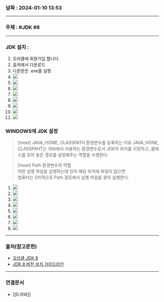 ### 날짜 : 2024-01-10 13:53

___

### 주제 : #JDK #8

___

### JDK 설치 : 

1. 오라클에 회원가입 합니다.
2. 출처에서 다운로드
3. 다운받은 .exe를 실행
4. ![](https://img1.daumcdn.net/thumb/R1280x0/?scode=mtistory2&fname=https%3A%2F%2Ft1.daumcdn.net%2Fcfile%2Ftistory%2F99CE41385F124DED1F)
5. ![](https://img1.daumcdn.net/thumb/R1280x0/?scode=mtistory2&fname=https%3A%2F%2Ft1.daumcdn.net%2Fcfile%2Ftistory%2F99C39A385F124DED20)
6. ![](https://img1.daumcdn.net/thumb/R1280x0/?scode=mtistory2&fname=https%3A%2F%2Ft1.daumcdn.net%2Fcfile%2Ftistory%2F9999454B5F12503E22)
7. ![](https://img1.daumcdn.net/thumb/R1280x0/?scode=mtistory2&fname=https%3A%2F%2Ft1.daumcdn.net%2Fcfile%2Ftistory%2F99CEFC385F124DEE1F)
8. ![](https://img1.daumcdn.net/thumb/R1280x0/?scode=mtistory2&fname=https%3A%2F%2Ft1.daumcdn.net%2Fcfile%2Ftistory%2F9941033A5F124DEF1F)
9. ![](https://img1.daumcdn.net/thumb/R1280x0/?scode=mtistory2&fname=https%3A%2F%2Ft1.daumcdn.net%2Fcfile%2Ftistory%2F9941923A5F124DF01F)
10. ![](https://img1.daumcdn.net/thumb/R1280x0/?scode=mtistory2&fname=https%3A%2F%2Ft1.daumcdn.net%2Fcfile%2Ftistory%2F9941BA3A5F124DF01F)
11. ![](https://img1.daumcdn.net/thumb/R1280x0/?scode=mtistory2&fname=https%3A%2F%2Ft1.daumcdn.net%2Fcfile%2Ftistory%2F997C44345F12794635)

### WINDOWS에 JDK 설정

>[!noet] JAVA_HOME, CLASSPATH 환경변수를 등록하는 이유
> JAVA_HONE, CLASSPAHT는 자바에서 사용하는 환경변수로서 JDK의 위치를 지정하고,
> 클래스를 모아 놓은 경로를 설정해주는 역할을 수행한다.

>[!noet] Path 환경변수의 역할  
> 어떤 실행 파일을 실행하는데 있어 해당 위치에 파일이 없으면  
> 컴퓨터는 2차적으로 Path 경로에서 실행 파일을 찾아 실행한다.

1. ![](https://img1.daumcdn.net/thumb/R1280x0/?scode=mtistory2&fname=https%3A%2F%2Ft1.daumcdn.net%2Fcfile%2Ftistory%2F99ADD9365F127DB405)
2. ![](https://img1.daumcdn.net/thumb/R1280x0/?scode=mtistory2&fname=https%3A%2F%2Ft1.daumcdn.net%2Fcfile%2Ftistory%2F993AFA3A5F124DF220)
3. ![](https://img1.daumcdn.net/thumb/R1280x0/?scode=mtistory2&fname=https%3A%2F%2Ft1.daumcdn.net%2Fcfile%2Ftistory%2F99424E3A5F124DF21F)
4. ![](https://img1.daumcdn.net/thumb/R1280x0/?scode=mtistory2&fname=https%3A%2F%2Ft1.daumcdn.net%2Fcfile%2Ftistory%2F99E8CC415F1279B235)
5. ![](https://img1.daumcdn.net/thumb/R1280x0/?scode=mtistory2&fname=https%3A%2F%2Ft1.daumcdn.net%2Fcfile%2Ftistory%2F99424E3A5F124DF21F)
6. ![](https://img1.daumcdn.net/thumb/R1280x0/?scode=mtistory2&fname=https%3A%2F%2Ft1.daumcdn.net%2Fcfile%2Ftistory%2F999197385F1279CB02)
7. ![](https://img1.daumcdn.net/thumb/R1280x0/?scode=mtistory2&fname=https%3A%2F%2Ft1.daumcdn.net%2Fcfile%2Ftistory%2F99A2ED3F5F124DF41F)
8. ![](https://img1.daumcdn.net/thumb/R1280x0/?scode=mtistory2&fname=https%3A%2F%2Ft1.daumcdn.net%2Fcfile%2Ftistory%2F99A33B3F5F124DF51F)


___

### 출처(참고문헌)

- [오라클 JDK 8](https://www.oracle.com/java/technologies/downloads/#java8-windows)
- [JDK 8 버전 설치 가이드라인](https://wickedmagica.tistory.com/272)

___

### 연결문서

- [[0.자바]]